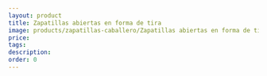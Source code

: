 ```yaml
---
layout: product
title: Zapatillas abiertas en forma de tira
image: products/zapatillas-caballero/Zapatillas abiertas en forma de tira. Consulta los distintos modelos_23€
price: 
tags: 
description: 
order: 0
---
```

